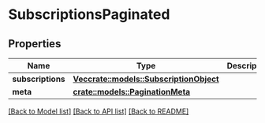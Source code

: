 # SubscriptionsPaginated

## Properties

Name | Type | Description | Notes
------------ | ------------- | ------------- | -------------
**subscriptions** | [**Vec<crate::models::SubscriptionObject>**](SubscriptionObject.md) |  | 
**meta** | [**crate::models::PaginationMeta**](PaginationMeta.md) |  | 

[[Back to Model list]](../README.md#documentation-for-models) [[Back to API list]](../README.md#documentation-for-api-endpoints) [[Back to README]](../README.md)


